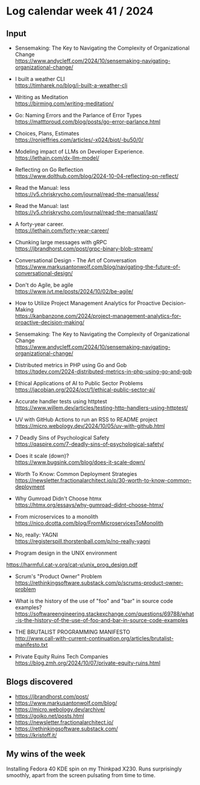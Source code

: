 # Log calendar week 41 / 2024

## Input

- Sensemaking: The Key to Navigating the Complexity of Organizational Change  
https://www.andycleff.com/2024/10/sensemaking-navigating-organizational-change/
- I built a weather CLI  
https://timharek.no/blog/i-built-a-weather-cli
- Writing as Meditation  
https://birming.com/writing-meditation/
- Go: Naming Errors and the Parlance of Error Types  
https://matttproud.com/blog/posts/go-error-parlance.html
- Choices, Plans, Estimates  
https://ronjeffries.com/articles/-x024/biot/-bu50/0/
- Modeling impact of LLMs on Developer Experience.  
https://lethain.com/dx-llm-model/
- Reflecting on Go Reflection  
https://www.dolthub.com/blog/2024-10-04-reflecting-on-reflect/
- Read the Manual: less  
https://v5.chriskrycho.com/journal/read-the-manual/less/
- Read the Manual: last  
https://v5.chriskrycho.com/journal/read-the-manual/last/
- A forty-year career.  
https://lethain.com/forty-year-career/
- Chunking large messages with gRPC  
https://jbrandhorst.com/post/grpc-binary-blob-stream/

- Conversational Design - The Art of Conversation  
https://www.markusantonwolf.com/blog/navigating-the-future-of-conversational-design/

- Don't do Agile, be agile  
https://www.jvt.me/posts/2024/10/02/be-agile/
- How to Utilize Project Management Analytics for Proactive Decision-Making  
https://kanbanzone.com/2024/project-management-analytics-for-proactive-decision-making/
- Sensemaking: The Key to Navigating the Complexity of Organizational Change  
https://www.andycleff.com/2024/10/sensemaking-navigating-organizational-change/
- Distributed metrics in PHP using Go and Gob  
https://tqdev.com/2024-distributed-metrics-in-php-using-go-and-gob
- Ethical Applications of AI to Public Sector Problems  
https://jacobian.org/2024/oct/1/ethical-public-sector-ai/
- Accurate handler tests using httptest  
https://www.willem.dev/articles/testing-http-handlers-using-httptest/
- UV with GitHub Actions to run an RSS to README project  
https://micro.webology.dev/2024/10/05/uv-with-github.html

- 7 Deadly Sins of Psychological Safety  
https://qaspire.com/7-deadly-sins-of-psychological-safety/

- Does it scale (down)?  
https://www.bugsink.com/blog/does-it-scale-down/
- Worth To Know: Common Deployment Strategies  
https://newsletter.fractionalarchitect.io/p/30-worth-to-know-common-deployment
- Why Gumroad Didn't Choose htmx  
https://htmx.org/essays/why-gumroad-didnt-choose-htmx/


- From microservices to a monolith  
https://nico.dcotta.com/blog/FromMicroservicesToMonolith
- No, really: YAGNI  
https://registerspill.thorstenball.com/p/no-really-yagni
- Program design in the UNIX environment
  
https://harmful.cat-v.org/cat-v/unix_prog_design.pdf
- Scrum's "Product Owner" Problem  
https://rethinkingsoftware.substack.com/p/scrums-product-owner-problem

- What is the history of the use of "foo" and "bar" in source code examples?  
https://softwareengineering.stackexchange.com/questions/69788/what-is-the-history-of-the-use-of-foo-and-bar-in-source-code-examples

- THE BRUTALIST PROGRAMMING MANIFESTO  
http://www.call-with-current-continuation.org/articles/brutalist-manifesto.txt

- Private Equity Ruins Tech Companies  
https://blog.zmh.org/2024/10/07/private-equity-ruins.html


## Blogs discovered
- https://jbrandhorst.com/post/
- https://www.markusantonwolf.com/blog/
- https://micro.webology.dev/archive/
- https://gojko.net/posts.html
- https://newsletter.fractionalarchitect.io/
- https://rethinkingsoftware.substack.com/
- https://kristoff.it/

## My wins of the week

Installing Fedora 40 KDE spin on my Thinkpad X230. Runs surprisingly smoothly, apart from the screen pulsating from time to time.
